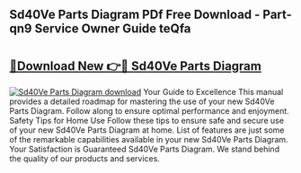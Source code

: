 ## Sd40Ve Parts Diagram PDf Free Download - Part-qn9 Service Owner Guide teQfa

# <h2><a href="http://dfsu2z.blite.top/?on=Sd40Ve+Parts+Diagram">🔗Download New 👉🔴 Sd40Ve Parts Diagram</a></h2>

[![Sd40Ve Parts Diagram download](https://i.imgur.com/lujVjoI.png)](http://dfsu2z.blite.top/?on=Sd40Ve+Parts+Diagram)
Your Guide to Excellence This manual provides a detailed roadmap for mastering the use of your new Sd40Ve Parts Diagram. Follow along to ensure optimal performance and enjoyment. Safety Tips for Home Use Follow these tips to ensure safe and secure use of your new Sd40Ve Parts Diagram at home. List of features are just some of the remarkable capabilities available in your new Sd40Ve Parts Diagram. Your Satisfaction is Guaranteed Sd40Ve Parts Diagram. We stand behind the quality of our products and services.
